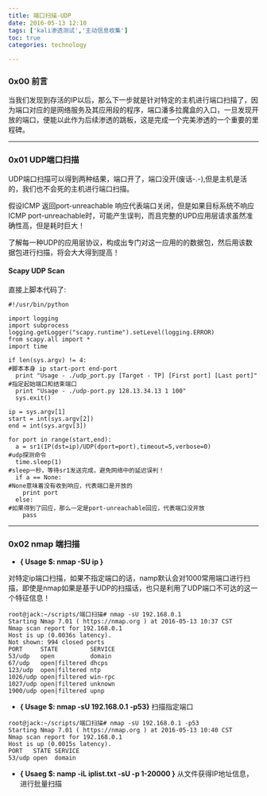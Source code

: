 ```yaml
---
title: 端口扫描-UDP
date: 2016-05-13 12:10
tags: ['kali渗透测试','主动信息收集']
toc: true
categories: technology

---
```

### 0x00 前言
当我们发现到存活的IP以后，那么下一步就是针对特定的主机进行端口扫描了，因为端口对应的是网络服务及其应用段的程序，端口潘多拉魔盒的入口，一旦发现开放的端口，便能以此作为后续渗透的跳板，这是完成一个完美渗透的一个重要的里程碑。

---
### 0x01 UDP端口扫描

UDP端口扫描可以得到两种结果，端口开了，端口没开(废话-.-),但是主机是活的，我们也不会死的主机进行端口扫描。

假设ICMP 返回port-unreachable 响应代表端口关闭，但是如果目标系统不响应ICMP port-unreachable时，可能产生误判，而且完整的UPD应用层请求虽然准确性高，但是耗时巨大！

了解每一种UDP的应用层协议，构成出专门对这一应用的的数据包，然后用该数据包进行扫描，将会大大得到提高！

#### Scapy UDP Scan

直接上脚本代码了:
```
#!/usr/bin/python

import logging
import subprocess
logging.getLogger("scapy.runtime").setLevel(logging.ERROR)
from scapy.all import *
import time

if len(sys.argv) != 4:
#脚本本身 ip start-port end-port
  print "Usage - ./udp_port.py [Target - TP] [First port] [Last port]"
#指定起始端口和结束端口
  print "Usage - ./udp-port.py 128.13.34.13 1 100"
  sys.exit()

ip = sys.argv[1]
start = int(sys.argv[2])
end = int(sys.argv[3])

for port in range(start,end):
  a = sr1(IP(dst=ip)/UDP(dport=port),timeout=5,verbose=0)
#udp探测命令
  time.sleep(1)
#sleep一秒，等待sr1发送完成，避免网络中的延迟误判！
  if a == None:
#None意味着没有收到响应，代表端口是开放的
    print port
  else:
#如果得到了回应，那么一定是port-unreachable回应，代表端口没开放
    pass
```

----
### 0x02 nmap 端扫描

* __{ Usage $: nmap -SU ip }__

 对特定ip端口扫描，如果不指定端口的话，namp默认会对1000常用端口进行扫描，即使是nmap如果是基于UDP的扫描话，也只是利用了UDP端口不可达的这一个特征信息！

 ```
root@jack:~/scripts/端口扫描# nmap -sU 192.168.0.1 
Starting Nmap 7.01 ( https://nmap.org ) at 2016-05-13 10:37 CST
Nmap scan report for 192.168.0.1
Host is up (0.0036s latency).
Not shown: 994 closed ports
PORT     STATE         SERVICE
53/udp   open          domain
67/udp   open|filtered dhcps
123/udp  open|filtered ntp
1026/udp open|filtered win-rpc
1027/udp open|filtered unknown
1900/udp open|filtered upnp
 ```

* __{ Usage $: nmap -sU 192.168.0.1 -p53}__ 扫描指定端口

 ```
root@jack:~/scripts/端口扫描# nmap -sU 192.168.0.1 -p53
Starting Nmap 7.01 ( https://nmap.org ) at 2016-05-13 10:40 CST
Nmap scan report for 192.168.0.1
Host is up (0.0015s latency).
PORT   STATE SERVICE
53/udp open  domain
 ```

* __{ Usaeg $: namp -iL iplist.txt -sU -p 1-20000 }__ 从文件获得IP地址信息，进行批量扫描


